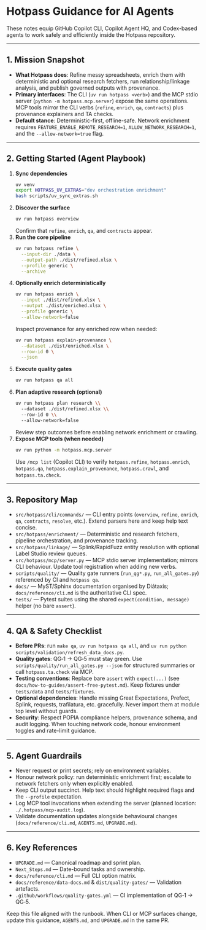 # Hotpass Guidance for AI Agents

These notes equip GitHub Copilot CLI, Copilot Agent HQ, and Codex-based agents to work safely and efficiently inside the Hotpass repository.

---

## 1. Mission Snapshot

- **What Hotpass does**: Refine messy spreadsheets, enrich them with deterministic and optional research fetchers, run relationship/linkage analysis, and publish governed outputs with provenance.
- **Primary interfaces**: The CLI (`uv run hotpass <verb>`) and the MCP stdio server (`python -m hotpass.mcp.server`) expose the same operations. MCP tools mirror the CLI verbs (`refine`, `enrich`, `qa`, `contracts`) plus provenance explainers and TA checks.
- **Default stance**: Deterministic-first, offline-safe. Network enrichment requires `FEATURE_ENABLE_REMOTE_RESEARCH=1`, `ALLOW_NETWORK_RESEARCH=1`, and the `--allow-network=true` flag.

---

## 2. Getting Started (Agent Playbook)

1. **Sync dependencies**
   ```bash
   uv venv
   export HOTPASS_UV_EXTRAS="dev orchestration enrichment"
   bash scripts/uv_sync_extras.sh
   ```
2. **Discover the surface**
   ```bash
   uv run hotpass overview
   ```
   Confirm that `refine`, `enrich`, `qa`, and `contracts` appear.
3. **Run the core pipeline**
   ```bash
   uv run hotpass refine \
     --input-dir ./data \
     --output-path ./dist/refined.xlsx \
     --profile generic \
     --archive
   ```
4. **Optionally enrich deterministically**
   ```bash
   uv run hotpass enrich \
     --input ./dist/refined.xlsx \
     --output ./dist/enriched.xlsx \
     --profile generic \
     --allow-network=false
   ```
   Inspect provenance for any enriched row when needed:
   ```bash
   uv run hotpass explain-provenance \
     --dataset ./dist/enriched.xlsx \
     --row-id 0 \
     --json
   ```
5. **Execute quality gates**
   ```bash
   uv run hotpass qa all
   ```
6. **Plan adaptive research (optional)**
   ```bash
   uv run hotpass plan research \\
     --dataset ./dist/refined.xlsx \\
     --row-id 0 \\
     --allow-network=false
   ```
   Review step outcomes before enabling network enrichment or crawling.
7. **Expose MCP tools (when needed)**
   ```bash
   uv run python -m hotpass.mcp.server
   ```
   Use `/mcp list` (Copilot CLI) to verify `hotpass.refine`, `hotpass.enrich`, `hotpass.qa`, `hotpass.explain_provenance`, `hotpass.crawl`, and `hotpass.ta.check`.

---

## 3. Repository Map

- `src/hotpass/cli/commands/` — CLI entry points (`overview`, `refine`, `enrich`, `qa`, `contracts`, `resolve`, etc.). Extend parsers here and keep help text concise.
- `src/hotpass/enrichment/` — Deterministic and research fetchers, pipeline orchestration, and provenance tracking.
- `src/hotpass/linkage/` — Splink/RapidFuzz entity resolution with optional Label Studio review queues.
- `src/hotpass/mcp/server.py` — MCP stdio server implementation; mirrors CLI behaviour. Update tool registration when adding new verbs.
- `scripts/quality/` — Quality gate runners (`run_qg*.py`, `run_all_gates.py`) referenced by CI and `hotpass qa`.
- `docs/` — MyST/Sphinx documentation organised by Diátaxis; `docs/reference/cli.md` is the authoritative CLI spec.
- `tests/` — Pytest suites using the shared `expect(condition, message)` helper (no bare `assert`).

---

## 4. QA & Safety Checklist

- **Before PRs**: run `make qa`, `uv run hotpass qa all`, and `uv run python scripts/validation/refresh_data_docs.py`.
- **Quality gates**: QG‑1 → QG‑5 must stay green. Use `scripts/quality/run_all_gates.py --json` for structured summaries or call `hotpass.ta.check` via MCP.
- **Testing conventions**: Replace bare `assert` with `expect(...)` (see `docs/how-to-guides/assert-free-pytest.md`). Keep fixtures under `tests/data` and `tests/fixtures`.
- **Optional dependencies**: Handle missing Great Expectations, Prefect, Splink, requests, trafilatura, etc. gracefully. Never import them at module top level without guards.
- **Security**: Respect POPIA compliance helpers, provenance schema, and audit logging. When touching network code, honour environment toggles and rate-limit guidance.

---

## 5. Agent Guardrails

- Never request or print secrets; rely on environment variables.
- Honour network policy: run deterministic enrichment first; escalate to network fetchers only when explicitly enabled.
- Keep CLI output succinct. Help text should highlight required flags and the `--profile` expectation.
- Log MCP tool invocations when extending the server (planned location: `./.hotpass/mcp-audit.log`).
- Validate documentation updates alongside behavioural changes (`docs/reference/cli.md`, `AGENTS.md`, `UPGRADE.md`).

---

## 6. Key References

- `UPGRADE.md` — Canonical roadmap and sprint plan.
- `Next_Steps.md` — Date-bound tasks and ownership.
- `docs/reference/cli.md` — Full CLI option matrix.
- `docs/reference/data-docs.md` & `dist/quality-gates/` — Validation artefacts.
- `.github/workflows/quality-gates.yml` — CI implementation of QG‑1 → QG‑5.

Keep this file aligned with the runbook. When CLI or MCP surfaces change, update this guidance, `AGENTS.md`, and `UPGRADE.md` in the same PR.
